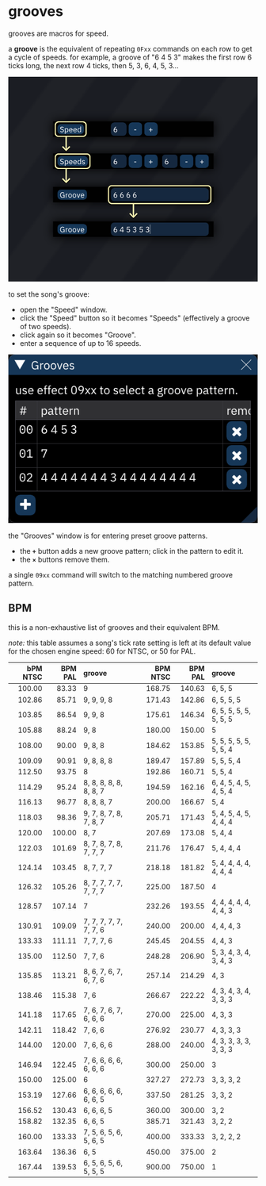 # grooves

grooves are macros for speed.

a **groove** is the equivalent of repeating `0Fxx` commands on each row to get a cycle of speeds. for example, a groove of "6 4 5 3" makes the first row 6 ticks long, the next row 4 ticks, then 5, 3, 6, 4, 5, 3...


![groove](groove.png)

to set the song's groove:
- open the "Speed" window.
- click the "Speed" button so it becomes "Speeds" (effectively a groove of two speeds).
- click again so it becomes "Groove".
- enter a sequence of up to 16 speeds.


![groove patterns](grooves.png)

the "Grooves" window is for entering preset groove patterns.
- the **`+`** button adds a new groove pattern; click in the pattern to edit it.
- the **`×`** buttons remove them.

a single `09xx` command will switch to the matching numbered groove pattern.

## BPM

this is a non-exhaustive list of grooves and their equivalent BPM.

_note:_ this table assumes a song's tick rate setting is left at its default value for the chosen engine speed: 60 for NTSC, or 50 for PAL.

bPM NTSC | BPM PAL | groove                 | | BPM NTSC | BPM PAL | groove
--------:|--------:|:-----------------------|-|---------:|--------:|:----------------------
  100.00 |   83.33 | 9                      | |   168.75 |  140.63 | 6, 5, 5
  102.86 |   85.71 | 9, 9, 9, 8             | |   171.43 |  142.86 | 6, 5, 5, 5
  103.85 |   86.54 | 9, 9, 8                | |   175.61 |  146.34 | 6, 5, 5, 5, 5, 5, 5, 5
  105.88 |   88.24 | 9, 8                   | |   180.00 |  150.00 | 5
  108.00 |   90.00 | 9, 8, 8                | |   184.62 |  153.85 | 5, 5, 5, 5, 5, 5, 5, 4
  109.09 |   90.91 | 9, 8, 8, 8             | |   189.47 |  157.89 | 5, 5, 5, 4
  112.50 |   93.75 | 8                      | |   192.86 |  160.71 | 5, 5, 4
  114.29 |   95.24 | 8, 8, 8, 8, 8, 8, 8, 7 | |   194.59 |  162.16 | 6, 4, 5, 4, 5, 4, 5, 4
  116.13 |   96.77 | 8, 8, 8, 7             | |   200.00 |  166.67 | 5, 4
  118.03 |   98.36 | 9, 7, 8, 7, 8, 7, 8, 7 | |   205.71 |  171.43 | 5, 4, 5, 4, 5, 4, 4, 4
  120.00 |  100.00 | 8, 7                   | |   207.69 |  173.08 | 5, 4, 4
  122.03 |  101.69 | 8, 7, 8, 7, 8, 7, 7, 7 | |   211.76 |  176.47 | 5, 4, 4, 4
  124.14 |  103.45 | 8, 7, 7, 7             | |   218.18 |  181.82 | 5, 4, 4, 4, 4, 4, 4, 4
  126.32 |  105.26 | 8, 7, 7, 7, 7, 7, 7, 7 | |   225.00 |  187.50 | 4
  128.57 |  107.14 | 7                      | |   232.26 |  193.55 | 4, 4, 4, 4, 4, 4, 4, 3
  130.91 |  109.09 | 7, 7, 7, 7, 7, 7, 7, 6 | |   240.00 |  200.00 | 4, 4, 4, 3
  133.33 |  111.11 | 7, 7, 7, 6             | |   245.45 |  204.55 | 4, 4, 3
  135.00 |  112.50 | 7, 7, 6                | |   248.28 |  206.90 | 5, 3, 4, 3, 4, 3, 4, 3
  135.85 |  113.21 | 8, 6, 7, 6, 7, 6, 7, 6 | |   257.14 |  214.29 | 4, 3
  138.46 |  115.38 | 7, 6                   | |   266.67 |  222.22 | 4, 3, 4, 3, 4, 3, 3, 3
  141.18 |  117.65 | 7, 6, 7, 6, 7, 6, 6, 6 | |   270.00 |  225.00 | 4, 3, 3
  142.11 |  118.42 | 7, 6, 6                | |   276.92 |  230.77 | 4, 3, 3, 3
  144.00 |  120.00 | 7, 6, 6, 6             | |   288.00 |  240.00 | 4, 3, 3, 3, 3, 3, 3, 3
  146.94 |  122.45 | 7, 6, 6, 6, 6, 6, 6, 6 | |   300.00 |  250.00 | 3
  150.00 |  125.00 | 6                      | |   327.27 |  272.73 | 3, 3, 3, 2
  153.19 |  127.66 | 6, 6, 6, 6, 6, 6, 6, 5 | |   337.50 |  281.25 | 3, 3, 2
  156.52 |  130.43 | 6, 6, 6, 5             | |   360.00 |  300.00 | 3, 2
  158.82 |  132.35 | 6, 6, 5                | |   385.71 |  321.43 | 3, 2, 2
  160.00 |  133.33 | 7, 5, 6, 5, 6, 5, 6, 5 | |   400.00 |  333.33 | 3, 2, 2, 2
  163.64 |  136.36 | 6, 5                   | |   450.00 |  375.00 | 2
  167.44 |  139.53 | 6, 5, 6, 5, 6, 5, 5, 5 | |   900.00 |  750.00 | 1 
